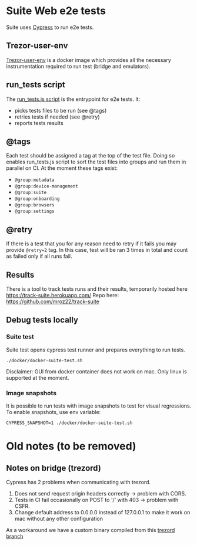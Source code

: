 # Suite Web e2e tests
Suite uses [Cypress](https://docs.cypress.io/guides/overview/why-cypress.html) to run e2e tests.

## Trezor-user-env 
[Trezor-user-env](https://github.com/trezor/trezor-user-env) is a docker image which provides all the necessary instrumentation 
required to run test (bridge and emulators).

## run_tests script
The [run_tests.js script](https://github.com/trezor/trezor-suite/blob/develop/packages/integration-tests/projects/suite-web/run_tests.js)
is the entrypoint for e2e tests. It:
- picks tests files to be run (see @tags) 
- retries tests if needed (see @retry)
- reports tests results

## @tags
Each test should be assigned a tag at the top of the test file. Doing so enables run_tests.js script 
to sort the test files into groups and run them in parallel on CI. At the moment these tags exist: 
- `@group:metadata` 
- `@group:device-management`
- `@group:suite`
- `@group:onboarding`
- `@group:browsers`
- `@group:settings`

## @retry
If there is a test that you for any reason need to retry if it fails you may provide `@retry=2` tag. In this 
case, test will be ran 3 times in total and count as failed only if all runs fail. 

## Results
There is a tool to track tests runs and their results, temporarily hosted here https://track-suite.herokuapp.com/
Repo here: https://github.com/mroz22/track-suite

## Debug tests locally

### Suite test

Suite test opens cypress test runner and prepares everything to run tests.

`./docker/docker-suite-test.sh`

Disclaimer: GUI from docker container does not work on mac. Only linux is supported at the moment.

### Image snapshots

It is possible to run tests with image snapshots to test for visual regressions. To enable snapshots, use env variable:

`CYPRESS_SNAPSHOT=1 ./docker/docker-suite-test.sh`
    
# Old notes (to be removed) 

## Notes on bridge (trezord)
Cypress has 2 problems when communicating with trezord. 

1. Does not send request origin headers correctly -> problem with CORS.
1. Tests in CI fail occasionally on POST to '/' with 403 -> problem with CSFR.
1. Change default address to 0.0.0.0 instead of 127.0.0.1 to make it work on mac without any other configuration

As a workaround we have a custom binary compiled from this [trezord branch](https://github.com/trezor/trezord-go/tree/cypress)
